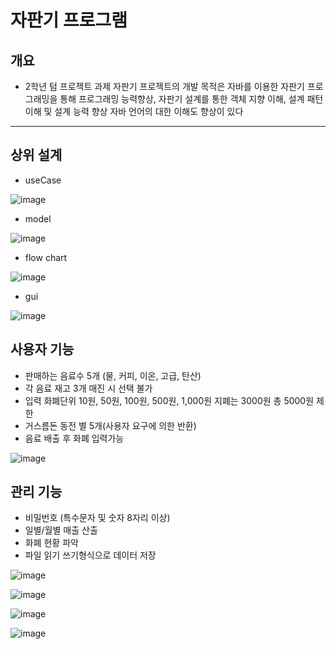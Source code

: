 # 자판기 프로그램
개요
--------
* 2학년 텀 프로젝트 과제 자판기 프로젝트의 개발 목적은 자바를 이용한 자판기 프로그래밍을 통해 프로그래밍 능력향상, 자판기 설계를 통한 객체 지향 이해, 설계 패턴 이해 및 설계 능력 향상 자바 언어의 대한 이해도 향상이 있다
--------
## 상위 설계

* useCase

![image](https://github.com/1571min/VendingMachine-version2-/image/usecase.png)

* model

![image](https://github.com/1571min/VendingMachine-version2-/image/model.png)

* flow chart

![image](https://github.com/1571min/VendingMachine-version2-/image/flowchart.png)

* gui

![image](https://github.com/1571min/VendingMachine-version2-/image/gui.png)


## 사용자 기능

* 판매하는 음료수 5개 (물, 커피, 이온, 고급, 탄산)
* 각 음료 재고 3개 매진 시 선택 불가
* 입력 화폐단위 10원, 50원, 100원, 500원, 1,000원 지폐는 3000원 총 5000원 제한
* 거스름돈 동전 별 5개(사용자 요구에 의한 반환)
* 음료 배출 후 화폐 입력가능



![image](https://github.com/1571min/VendingMachine-version2-/image/machinedisplay.png)

## 관리 기능
* 비밀번호 (특수문자 및 숫자 8자리 이상)
* 일별/월별 매출 산출
* 화폐 현황 파악
* 파일 읽기 쓰기형식으로 데이터 저장


![image](https://github.com/1571min/VendingMachine-version2-/image/admin.png)

![image](https://github.com/1571min/VendingMachine-version2-/image/admin4.png)

![image](https://github.com/1571min/VendingMachine-version2-/image/admin2.png)

![image](https://github.com/1571min/VendingMachine-version2-/image/admin3.png)
